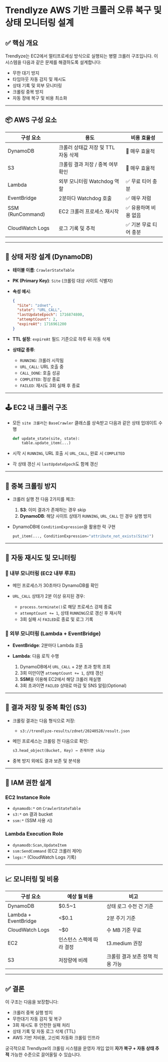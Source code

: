 # Trendlyze AWS 기반 크롤러 오류 복구 및 상태 모니터링 설계

## ✅ 핵심 개요

Trendlyze는 EC2에서 멀티프로세싱 방식으로 실행되는 병렬 크롤러 구조입니다. 이 시스템을 다음과 같은 문제를 해결하도록 설계합니다:

* 무한 대기 방지
* 타임아웃 자동 감지 및 재시도
* 상태 기록 및 외부 모니터링
* 크롤링 중복 방지
* 자동 장애 복구 및 비용 최소화

---

## 📦 AWS 구성 요소

| 구성 요소            | 용도                     | 비용 효율성        |
| ---------------- | ---------------------- | ------------- |
| DynamoDB         | 크롤러 상태값 저장 및 TTL 자동 삭제 | 💯 매우 효율적     |
| S3               | 크롤링 결과 저장 / 중복 여부 확인   | 💯 매우 효율적     |
| Lambda           | 외부 모니터링 Watchdog 역할    | ✅ 무료 티어 충분    |
| EventBridge      | 2분마다 Watchdog 호출       | ✅ 매우 저렴       |
| SSM (RunCommand) | EC2 크롤러 프로세스 재시작       | ✅ 유용하며 비용 없음  |
| CloudWatch Logs  | 로그 기록 및 추적             | ✅ 기본 무료 티어 충분 |

---

## 🧩 상태 저장 설계 (DynamoDB)

* **테이블 이름**: `CrawlerStateTable`
* **PK (Primary Key)**: `Site` (크롤링 대상 사이트 식별자)
* **속성 예시**:

  ```json
  {
    "Site": "zdnet",
    "state": "URL_CALL",
    "lastUpdateEpoch": 1716874800,
    "attemptCount": 2,
    "expireAt": 1716961200
  }
  ```
* **TTL 설정**: `expireAt` 필드 기준으로 하루 뒤 자동 삭제
* **상태값 종류**:

  * `RUNNING`: 크롤러 시작됨
  * `URL_CALL`: URL 호출 중
  * `CALL_DONE`: 호출 성공
  * `COMPLETED`: 정상 종료
  * `FAILED`: 재시도 3회 실패 후 종료

---

## 🕹️ EC2 내 크롤러 구조

* 모든 `site 크롤러`는 `BaseCrawler` 클래스를 상속받고 다음과 같은 상태 업데이트 수행

  ```python
  def update_state(site, state):
      table.update_item(...)
  ```
* 시작 시 `RUNNING`, URL 호출 시 `URL_CALL`, 완료 시 `COMPLETED`
* 각 상태 갱신 시 `lastUpdateEpoch`도 함께 갱신

---

## 🚦 중복 크롤링 방지

* 크롤러 실행 전 다음 2가지를 체크:

  1. **S3**: 이미 결과가 존재하는 경우 skip
  2. **DynamoDB**: 해당 사이트 상태가 `RUNNING`, `URL_CALL` 인 경우 실행 방지
* DynamoDB에 `ConditionExpression`을 활용한 락 구현

  ```python
  put_item(..., ConditionExpression="attribute_not_exists(Site)")
  ```

---

## 🔁 자동 재시도 및 모니터링

### 📍 내부 모니터링 (EC2 내부 루프)

* 메인 프로세스가 30초마다 DynamoDB를 확인
* `URL_CALL` 상태가 2분 이상 유지된 경우:

  * `process.terminate()`로 해당 프로세스 강제 종료
  * `attemptCount += 1`, 상태 `RUNNING`으로 갱신 후 재시작
  * 3회 실패 시 `FAILED`로 종료 및 로그 기록

### 📍 외부 모니터링 (Lambda + EventBridge)

* **EventBridge**: 2분마다 Lambda 호출
* **Lambda**: 다음 로직 수행

  1. DynamoDB에서 `URL_CALL` + 2분 초과 항목 조회
  2. 3회 미만이면 `attemptCount += 1`, 상태 갱신
  3. **SSM**을 이용해 EC2에서 해당 크롤러 재실행
  4. 3회 초과이면 `FAILED` 상태로 마감 및 SNS 알림(Optional)

---

## 📂 결과 저장 및 중복 확인 (S3)

* 크롤링 결과는 다음 형식으로 저장:

  * `s3://trendlyze-results/zdnet/20240528/result.json`
* 메인 프로세스는 크롤링 전 다음으로 확인:

  ```python
  s3.head_object(Bucket, Key) → 존재하면 skip
  ```
* 중복 방지 외에도 결과 보존 및 분석용

---

## 🔐 IAM 권한 설계

### EC2 Instance Role

* `dynamodb:*` on `CrawlerStateTable`
* `s3:*` on 결과 bucket
* `ssm:*` (SSM 사용 시)

### Lambda Execution Role

* `dynamodb:Scan,UpdateItem`
* `ssm:SendCommand` (EC2 크롤러 제어)
* `logs:*` (CloudWatch Logs 기록)

---

## 📈 모니터링 및 비용

| 구성 요소                | 예상 월 비용        | 비고                 |
| -------------------- | -------------- | ------------------ |
| DynamoDB             | \$0.5\~1       | 상태 로그 수천 건 기준      |
| Lambda + EventBridge | <\$0.1         | 2분 주기 기준           |
| CloudWatch Logs      | \~\$0          | 수 MB 기준 무료         |
| EC2                  | 인스턴스 스펙에 따라 결정 | t3.medium 권장       |
| S3                   | 저장량에 비례        | 크롤링 결과 보존 정책 적용 가능 |

---

## ✅ 결론

이 구조는 다음을 보장합니다:

* 크롤러 중복 실행 방지
* 무한대기 자동 감지 및 복구
* 3회 재시도 후 안전한 실패 처리
* 상태 기록 및 자동 로그 삭제 (TTL)
* AWS 기반 저비용, 고신뢰 자동화 크롤링 인프라

궁극적으로 Trendlyze의 크롤링 시스템을 운영자 개입 없이 **자가 복구 + 자동 상태 추적** 가능한 수준으로 끌어올릴 수 있습니다.
